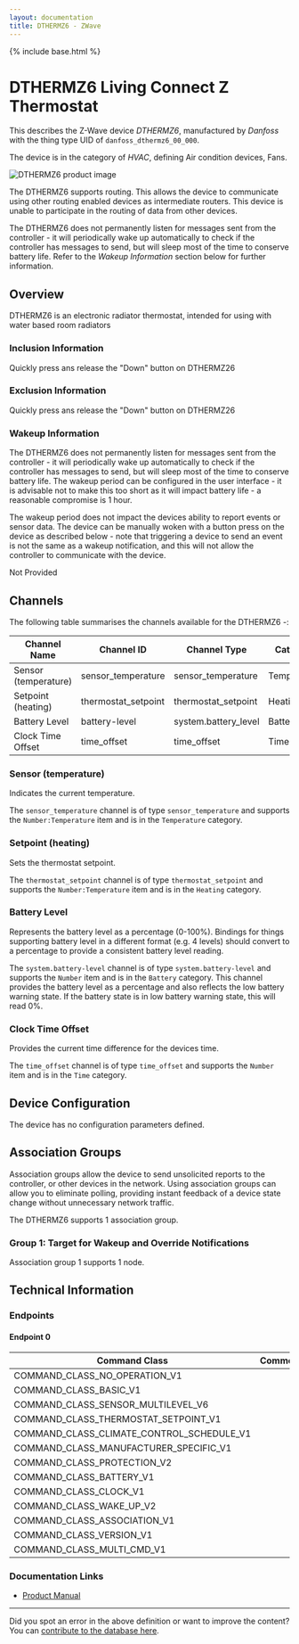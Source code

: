 ```yaml
---
layout: documentation
title: DTHERMZ6 - ZWave
---
```


{% include base.html %}

# DTHERMZ6 Living Connect Z Thermostat
This describes the Z-Wave device *DTHERMZ6*, manufactured by *Danfoss* with the thing type UID of ```danfoss_dthermz6_00_000```.

The device is in the category of *HVAC*, defining Air condition devices, Fans.

![DTHERMZ6 product image](https://opensmarthouse.org/zwavedatabase/502/image/)


The DTHERMZ6 supports routing. This allows the device to communicate using other routing enabled devices as intermediate routers.  This device is unable to participate in the routing of data from other devices.

The DTHERMZ6 does not permanently listen for messages sent from the controller - it will periodically wake up automatically to check if the controller has messages to send, but will sleep most of the time to conserve battery life. Refer to the *Wakeup Information* section below for further information.

## Overview

DTHERMZ6 is an electronic radiator thermostat, intended for using with water based room radiators

### Inclusion Information

Quickly press ans release the "Down" button on DTHERMZ26

### Exclusion Information

Quickly press ans release the "Down" button on DTHERMZ26

### Wakeup Information

The DTHERMZ6 does not permanently listen for messages sent from the controller - it will periodically wake up automatically to check if the controller has messages to send, but will sleep most of the time to conserve battery life. The wakeup period can be configured in the user interface - it is advisable not to make this too short as it will impact battery life - a reasonable compromise is 1 hour.

The wakeup period does not impact the devices ability to report events or sensor data. The device can be manually woken with a button press on the device as described below - note that triggering a device to send an event is not the same as a wakeup notification, and this will not allow the controller to communicate with the device.


Not Provided

## Channels

The following table summarises the channels available for the DTHERMZ6 -:

| Channel Name | Channel ID | Channel Type | Category | Item Type |
|--------------|------------|--------------|----------|-----------|
| Sensor (temperature) | sensor_temperature | sensor_temperature | Temperature | Number:Temperature | 
| Setpoint (heating) | thermostat_setpoint | thermostat_setpoint | Heating | Number:Temperature | 
| Battery Level | battery-level | system.battery_level | Battery | Number |
| Clock Time Offset | time_offset | time_offset | Time | Number | 

### Sensor (temperature)
Indicates the current temperature.

The ```sensor_temperature``` channel is of type ```sensor_temperature``` and supports the ```Number:Temperature``` item and is in the ```Temperature``` category.

### Setpoint (heating)
Sets the thermostat setpoint.

The ```thermostat_setpoint``` channel is of type ```thermostat_setpoint``` and supports the ```Number:Temperature``` item and is in the ```Heating``` category.

### Battery Level
Represents the battery level as a percentage (0-100%). Bindings for things supporting battery level in a different format (e.g. 4 levels) should convert to a percentage to provide a consistent battery level reading.

The ```system.battery-level``` channel is of type ```system.battery-level``` and supports the ```Number``` item and is in the ```Battery``` category.
This channel provides the battery level as a percentage and also reflects the low battery warning state. If the battery state is in low battery warning state, this will read 0%.
### Clock Time Offset
Provides the current time difference for the devices time.

The ```time_offset``` channel is of type ```time_offset``` and supports the ```Number``` item and is in the ```Time``` category.



## Device Configuration

The device has no configuration parameters defined.

## Association Groups

Association groups allow the device to send unsolicited reports to the controller, or other devices in the network. Using association groups can allow you to eliminate polling, providing instant feedback of a device state change without unnecessary network traffic.

The DTHERMZ6 supports 1 association group.

### Group 1: Target for Wakeup and Override Notifications


Association group 1 supports 1 node.

## Technical Information

### Endpoints

#### Endpoint 0

| Command Class | Comment |
|---------------|---------|
| COMMAND_CLASS_NO_OPERATION_V1| |
| COMMAND_CLASS_BASIC_V1| |
| COMMAND_CLASS_SENSOR_MULTILEVEL_V6| |
| COMMAND_CLASS_THERMOSTAT_SETPOINT_V1| |
| COMMAND_CLASS_CLIMATE_CONTROL_SCHEDULE_V1| |
| COMMAND_CLASS_MANUFACTURER_SPECIFIC_V1| |
| COMMAND_CLASS_PROTECTION_V2| |
| COMMAND_CLASS_BATTERY_V1| |
| COMMAND_CLASS_CLOCK_V1| |
| COMMAND_CLASS_WAKE_UP_V2| |
| COMMAND_CLASS_ASSOCIATION_V1| |
| COMMAND_CLASS_VERSION_V1| |
| COMMAND_CLASS_MULTI_CMD_V1| |

### Documentation Links

* [Product Manual](https://opensmarthouse.org/zwavedatabase/502/reference/THERMZ6.pdf)

---

Did you spot an error in the above definition or want to improve the content?
You can [contribute to the database here](https://opensmarthouse.org/zwavedatabase/502).
